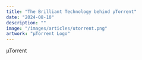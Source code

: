 ```yaml
---
title: "The Brilliant Technology behind µTorrent"
date: "2024-08-10"
description: ""
image: "/images/articles/utorrent.png"
artwork: "µTorrent Logo"
---
```



µTorrent